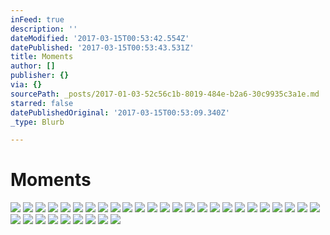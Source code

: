 ```yaml
---
inFeed: true
description: ''
dateModified: '2017-03-15T00:53:42.554Z'
datePublished: '2017-03-15T00:53:43.531Z'
title: Moments
author: []
publisher: {}
via: {}
sourcePath: _posts/2017-01-03-52c56c1b-8019-484e-b2a6-30c9935c3a1e.md
starred: false
datePublishedOriginal: '2017-03-15T00:53:09.340Z'
_type: Blurb

---
```

# Moments
![](https://the-grid-user-content.s3-us-west-2.amazonaws.com/63d76ada-16a1-4cd9-9e4d-45b28cdf5e6e.jpg)
![](https://the-grid-user-content.s3-us-west-2.amazonaws.com/3cd0e4d7-4d2d-4aa7-862f-238d46c6647f.jpg)
![](https://the-grid-user-content.s3-us-west-2.amazonaws.com/e7a6084a-bb29-408c-995d-16775ffb201e.jpg)
![](https://the-grid-user-content.s3-us-west-2.amazonaws.com/a116cbbc-8193-431b-a217-71b1fbcff6df.jpg)
![](https://the-grid-user-content.s3-us-west-2.amazonaws.com/00c3639b-a9b5-4de2-bac1-af12aa63ccf0.jpg)
![](https://the-grid-user-content.s3-us-west-2.amazonaws.com/ec81640a-02da-4e11-9846-65f949033e45.jpg)
![](https://the-grid-user-content.s3-us-west-2.amazonaws.com/8f183b11-3856-489e-8ade-71deda5feeda.jpg)
![](https://the-grid-user-content.s3-us-west-2.amazonaws.com/8c20c6fe-20da-4940-962e-596ca8d2cd62.jpg)
![](https://the-grid-user-content.s3-us-west-2.amazonaws.com/4115feca-2285-49ab-b5ae-efee61a433bc.jpg)
![](https://the-grid-user-content.s3-us-west-2.amazonaws.com/d56b30cd-acfd-4660-bd65-569bc405c772.jpg)
![](https://the-grid-user-content.s3-us-west-2.amazonaws.com/91c44928-6d2d-4cb6-93a1-e34be9536729.jpg)
![](https://the-grid-user-content.s3-us-west-2.amazonaws.com/328962ca-7d4d-44be-b066-9dd81ad47e1a.jpg)
![](https://the-grid-user-content.s3-us-west-2.amazonaws.com/0567f3e6-c024-414c-9bcd-6536d6eca81f.jpg)
![](https://the-grid-user-content.s3-us-west-2.amazonaws.com/827fce65-eb03-4712-954f-c349eb7f40bd.jpg)
![](https://the-grid-user-content.s3-us-west-2.amazonaws.com/78109d60-a6b6-4850-b125-c2dee9d8b0f8.jpg)
![](https://the-grid-user-content.s3-us-west-2.amazonaws.com/2ac9ddaf-9594-4706-b9e9-c8e51f067373.jpg)
![](https://the-grid-user-content.s3-us-west-2.amazonaws.com/1ba5ee38-a66e-4fc4-86c3-89216ec7b61c.jpg)
![](https://the-grid-user-content.s3-us-west-2.amazonaws.com/81cab49d-9435-43ed-864a-5ad5f0bfe4ac.jpg)
![](https://the-grid-user-content.s3-us-west-2.amazonaws.com/8e85cebe-f417-4243-acb0-0ccd07317c3d.jpg)
![](https://the-grid-user-content.s3-us-west-2.amazonaws.com/30bf597f-c6ac-4ad2-87c9-cdd4f357202c.jpg)
![](https://the-grid-user-content.s3-us-west-2.amazonaws.com/635d2881-6731-4936-91c8-bcf11a2f07d6.jpg)
![](https://the-grid-user-content.s3-us-west-2.amazonaws.com/aca87409-0879-4580-9d3e-91ac9c5f0b01.jpg)
![](https://the-grid-user-content.s3-us-west-2.amazonaws.com/84d6ec98-4345-4e51-bd01-a45de8ce57b3.jpg)
![](https://the-grid-user-content.s3-us-west-2.amazonaws.com/47421c5e-e9cb-4d56-b02f-1d4dd2cb3a0d.jpg)
![](https://the-grid-user-content.s3-us-west-2.amazonaws.com/53986f47-17c6-4819-b450-4166fd10e6ea.jpg)
![](https://the-grid-user-content.s3-us-west-2.amazonaws.com/69f0e280-4fd6-47f3-8c4b-7be18a6da0c7.jpg)
![](https://the-grid-user-content.s3-us-west-2.amazonaws.com/50057b8e-34b5-442c-bedd-2e6c91d912ac.jpg)
![](https://the-grid-user-content.s3-us-west-2.amazonaws.com/4bdd5701-a015-4e8a-b89c-ae4ae3dc04f2.jpg)
![](https://the-grid-user-content.s3-us-west-2.amazonaws.com/bf44c90a-fd7f-42ad-bd8a-023c3b965bd0.jpg)
![](https://the-grid-user-content.s3-us-west-2.amazonaws.com/67935b8a-bfe1-48cf-9480-9a66dbdbfec9.jpg)
![](https://the-grid-user-content.s3-us-west-2.amazonaws.com/e7f6977b-02e9-4e6e-a27a-e45010ae1279.jpg)
![](https://the-grid-user-content.s3-us-west-2.amazonaws.com/f58254ab-1635-4680-a923-baa210479f5c.jpg)
![](https://the-grid-user-content.s3-us-west-2.amazonaws.com/ea87c966-5ce7-4d07-814b-d6cd62e286cf.jpg)
![](https://the-grid-user-content.s3-us-west-2.amazonaws.com/e2fe4b2e-068a-4f4d-995b-d9e83eff1435.jpg)